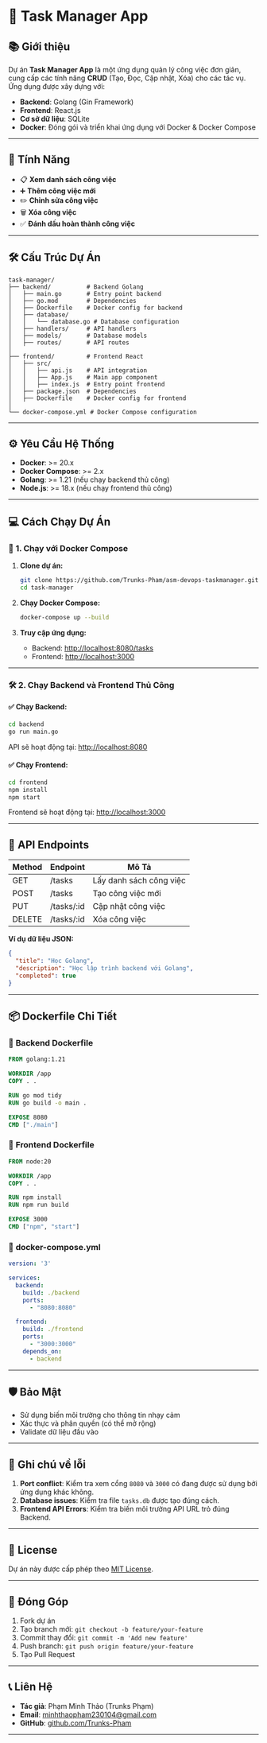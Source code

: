 # 📝 **Task Manager App**

## 📚 **Giới thiệu**

Dự án **Task Manager App** là một ứng dụng quản lý công việc đơn giản, cung cấp các tính năng **CRUD** (Tạo, Đọc, Cập nhật, Xóa) cho các tác vụ. Ứng dụng được xây dựng với:

- **Backend**: Golang (Gin Framework)  
- **Frontend**: React.js  
- **Cơ sở dữ liệu**: SQLite  
- **Docker**: Đóng gói và triển khai ứng dụng với Docker & Docker Compose  

---

## 🚀 **Tính Năng**

- 📋 **Xem danh sách công việc**  
- ➕ **Thêm công việc mới**  
- ✏️ **Chỉnh sửa công việc**  
- 🗑️ **Xóa công việc**  
- ✅ **Đánh dấu hoàn thành công việc**  

---

## 🛠️ **Cấu Trúc Dự Án**

```plaintext
task-manager/
├── backend/          # Backend Golang
│   ├── main.go       # Entry point backend
│   ├── go.mod        # Dependencies
│   ├── Dockerfile    # Docker config for backend
│   ├── database/
│   │   └── database.go # Database configuration
│   ├── handlers/     # API handlers
│   ├── models/       # Database models
│   ├── routes/       # API routes
│
├── frontend/         # Frontend React
│   ├── src/
│   │   ├── api.js    # API integration
│   │   ├── App.js    # Main app component
│   │   ├── index.js  # Entry point frontend
│   ├── package.json  # Dependencies
│   ├── Dockerfile    # Docker config for frontend
│
└── docker-compose.yml # Docker Compose configuration
```

---

## ⚙️ **Yêu Cầu Hệ Thống**

- **Docker**: >= 20.x  
- **Docker Compose**: >= 2.x  
- **Golang**: >= 1.21 (nếu chạy backend thủ công)  
- **Node.js**: >= 18.x (nếu chạy frontend thủ công)  

---

## 💻 **Cách Chạy Dự Án**

### 🐳 **1. Chạy với Docker Compose**

1. **Clone dự án:**
   ```bash
   git clone https://github.com/Trunks-Pham/asm-devops-taskmanager.git
   cd task-manager
   ```

2. **Chạy Docker Compose:**
   ```bash
   docker-compose up --build
   ```

3. **Truy cập ứng dụng:**
   - Backend: [http://localhost:8080/tasks](http://localhost:8080/tasks)  
   - Frontend: [http://localhost:3000](http://localhost:3000)  

---

### 🛠️ **2. Chạy Backend và Frontend Thủ Công**

#### ✅ **Chạy Backend:**
```bash
cd backend
go run main.go
```

API sẽ hoạt động tại: [http://localhost:8080](http://localhost:8080)  

#### ✅ **Chạy Frontend:**
```bash
cd frontend
npm install
npm start
```

Frontend sẽ hoạt động tại: [http://localhost:3000](http://localhost:3000)  

---

## 📡 **API Endpoints**

| Method | Endpoint      | Mô Tả              |
|--------|---------------|---------------------|
| GET    | /tasks        | Lấy danh sách công việc |
| POST   | /tasks        | Tạo công việc mới     |
| PUT    | /tasks/:id    | Cập nhật công việc    |
| DELETE | /tasks/:id    | Xóa công việc         |

**Ví dụ dữ liệu JSON:**
```json
{
  "title": "Học Golang",
  "description": "Học lập trình backend với Golang",
  "completed": true
}
```

---

## 📦 **Dockerfile Chi Tiết**

### 📄 **Backend Dockerfile**
```dockerfile
FROM golang:1.21

WORKDIR /app
COPY . .

RUN go mod tidy
RUN go build -o main .

EXPOSE 8080
CMD ["./main"]
```

### 📄 **Frontend Dockerfile**
```dockerfile
FROM node:20

WORKDIR /app
COPY . .

RUN npm install
RUN npm run build

EXPOSE 3000
CMD ["npm", "start"]
```

### 📄 **docker-compose.yml**
```yaml
version: '3'

services:
  backend:
    build: ./backend
    ports:
      - "8080:8080"

  frontend:
    build: ./frontend
    ports:
      - "3000:3000"
    depends_on:
      - backend
```

---

## 🛡️ **Bảo Mật**

- Sử dụng biến môi trường cho thông tin nhạy cảm  
- Xác thực và phân quyền (có thể mở rộng)  
- Validate dữ liệu đầu vào  

---

## 🐞 **Ghi chú về lỗi**

1. **Port conflict**: Kiểm tra xem cổng `8080` và `3000` có đang được sử dụng bởi ứng dụng khác không.  
2. **Database issues**: Kiểm tra file `tasks.db` được tạo đúng cách.  
3. **Frontend API Errors**: Kiểm tra biến môi trường API URL trỏ đúng Backend.  

---

## 📜 **License**

Dự án này được cấp phép theo [MIT License](https://opensource.org/licenses/MIT).

---

## 🤝 **Đóng Góp**

1. Fork dự án  
2. Tạo branch mới: `git checkout -b feature/your-feature`  
3. Commit thay đổi: `git commit -m 'Add new feature'`  
4. Push branch: `git push origin feature/your-feature`  
5. Tạo Pull Request  

---

## 📞 **Liên Hệ**

- **Tác giả**: Phạm Minh Thảo (Trunks Phạm)  
- **Email**: minhthaopham230104@gmail.com
- **GitHub**: [github.com/Trunks-Pham](https://github.com/Trunks-Pham)  

---